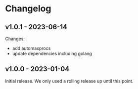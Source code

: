 # Changelog

## v1.0.1 - 2023-06-14

Changes:

* add automaxprocs
* update dependencies including golang

## v1.0.0 - 2023-01-04

Initial release. We only used a rolling release up until this point.
